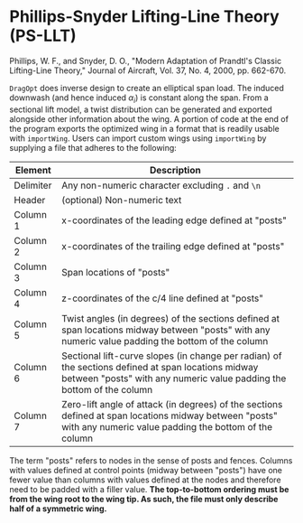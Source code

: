 # Phillips-Snyder Lifting-Line Theory (PS-LLT)
Phillips, W. F., and Snyder, D. O., "Modern Adaptation of Prandtl's Classic Lifting-Line Theory," Journal of Aircraft, Vol. 37, No. 4, 2000, pp. 662-670.

`DragOpt` does inverse design to create an elliptical span load. The induced downwash (and hence induced $\alpha_i$) is constant along the span. From a sectional lift model, a twist distribution can be generated and exported alongside other information about the wing. A portion of code at the end of the program exports the optimized wing in a format that is readily usable with `importWing`. Users can import custom wings using `importWing` by supplying a file that adheres to the following:

| Element | Description |
| --- | --- |
| Delimiter | Any non-numeric character excluding `.` and `\n` |
| Header | (optional) Non-numeric text |
| Column 1 | x-coordinates of the leading edge defined at "posts" |
| Column 2 | x-coordinates of the trailing edge defined at "posts" |
| Column 3 | Span locations of "posts" |
| Column 4 | z-coordinates of the c/4 line defined at "posts" |
| Column 5 | Twist angles (in degrees) of the sections defined at span locations midway between "posts" with any numeric value padding the bottom of the column |
| Column 6 | Sectional lift-curve slopes (in change per radian) of the sections defined at span locations midway between "posts" with any numeric value padding the bottom of the column |
| Column 7 | Zero-lift angle of attack (in degrees) of the sections defined at span locations midway between "posts" with any numeric value padding the bottom of the column |

The term "posts" refers to nodes in the sense of posts and fences. Columns with values defined at control points (midway between "posts") have one fewer value than columns with values defined at the nodes and therefore need to be padded with a filler value. **The top-to-bottom ordering must be from the wing root to the wing tip. As such, the file must only describe half of a symmetric wing.**
